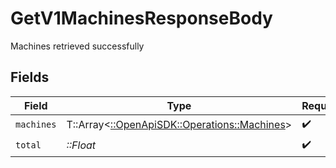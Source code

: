 # GetV1MachinesResponseBody

Machines retrieved successfully


## Fields

| Field                                                                               | Type                                                                                | Required                                                                            | Description                                                                         |
| ----------------------------------------------------------------------------------- | ----------------------------------------------------------------------------------- | ----------------------------------------------------------------------------------- | ----------------------------------------------------------------------------------- |
| `machines`                                                                          | T::Array<[::OpenApiSDK::Operations::Machines](../../models/operations/machines.md)> | :heavy_check_mark:                                                                  | N/A                                                                                 |
| `total`                                                                             | *::Float*                                                                           | :heavy_check_mark:                                                                  | N/A                                                                                 |